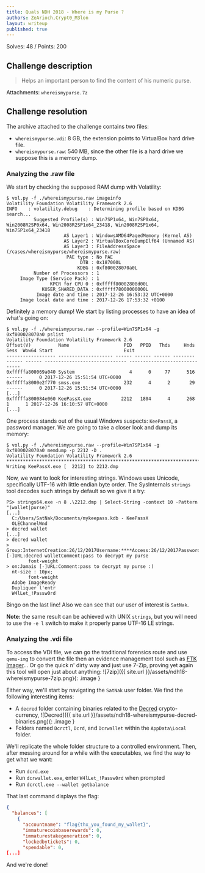 ```yaml
---
title: Quals NDH 2018 - Where is my Purse ?
authors: ZeArioch,Crypt0_M3lon
layout: writeup
published: true
---
```

Solves: 48 / Points: 200
## Challenge description
> Helps an important person to find the content of his numeric purse.

Attachments: `whereismypurse.7z`

## Challenge resolution
The archive attached to the challenge contains two files:
* `whereismypurse.vdi`: 8 GB, the extension points to VirtualBox hard drive file.
* `whereismypurse.raw`: 540 MB, since the other file is a hard drive we suppose this is a memory dump.

### Analyzing the .raw file
We start by checking the supposed RAM dump with Volatility:

```shell_session
$ vol.py -f ./whereismypurse.raw imageinfo
Volatility Foundation Volatility Framework 2.6
INFO    : volatility.debug    : Determining profile based on KDBG search...
          Suggested Profile(s) : Win7SP1x64, Win7SP0x64, Win2008R2SP0x64, Win2008R2SP1x64_23418, Win2008R2SP1x64, Win7SP1x64_23418
                     AS Layer1 : WindowsAMD64PagedMemory (Kernel AS)
                     AS Layer2 : VirtualBoxCoreDumpElf64 (Unnamed AS)
                     AS Layer3 : FileAddressSpace (/cases/whereismypurse/whereismypurse.raw)
                      PAE type : No PAE
                           DTB : 0x187000L
                          KDBG : 0xf800028070a0L
          Number of Processors : 1
     Image Type (Service Pack) : 1
                KPCR for CPU 0 : 0xfffff80002808d00L
             KUSER_SHARED_DATA : 0xfffff78000000000L
           Image date and time : 2017-12-26 16:53:32 UTC+0000
     Image local date and time : 2017-12-26 17:53:32 +0100
```

Definitely a memory dump! We start by listing processes to have an idea of what's going on:

```shell_session
$ vol.py -f ./whereismypurse.raw --profile=Win7SP1x64 -g 0xf800028070a0 pslist
Volatility Foundation Volatility Framework 2.6
Offset(V)          Name                    PID   PPID   Thds     Hnds   Sess  Wow64 Start                          Exit                          
------------------ -------------------- ------ ------ ------ -------- ------ ------ ------------------------------ ------------------------------
0xfffffa800069a040 System                    4      0     77      516 ------      0 2017-12-26 15:51:54 UTC+0000                                 
0xfffffa8000e2f770 smss.exe                232      4      2       29 ------      0 2017-12-26 15:51:54 UTC+0000                                 
[...]
0xfffffa800084e060 KeePassX.exe           2212   1804      4      268      1      1 2017-12-26 16:10:57 UTC+0000                                 
[...]
```

One process stands out of the usual Windows suspects: `KeePassX`, a password manager. We are going to take a closer look and dump its memory:

```shell_session
$ vol.py -f ./whereismypurse.raw --profile=Win7SP1x64 -g 0xf800028070a0 memdump -p 2212 -D .
Volatility Foundation Volatility Framework 2.6
************************************************************************
Writing KeePassX.exe [  2212] to 2212.dmp
```

Now, we want to look for interesting strings. Windows uses Unicode, specifically UTF-16 with little endian byte order. The SysInternals `strings` tool decodes such strings by default so we give it a try:

```shell_session
PS> strings64.exe -n 8 .\2212.dmp | Select-String -context 10 -Pattern "(wallet|purse)"
[...]
  C:/Users/SatNak/Documents/mykeepass.kdb - KeePassX
  OLEChannelWnd
> decred wallet
[...]
> decred wallet
> Group:InternetCreation:26/12/2017Username:****Access:26/12/2017Password:****Modification:26/12/2017Attachment:Expiration:Jamais [-]URL:decred walletComment:pass to decrypt my purse
        font-weight
> on:Jamais [-]URL:Comment:pass to decrypt my purse :)
  nt-size : 10px;
        font-weight
  Adobe ImageReady
  Dupliquer l'entr
  W4lLet_!Passw0rd
```

Bingo on the last line! Also we can see that our user of interest is `SatNak`.

**Note:** the same result can be achieved with UNIX `strings`, but you will need to use the `-e l` switch to make it properly parse UTF-16 LE strings.

### Analyzing the .vdi file
To access the VDI file, we can go the traditional forensics route and use `qemu-img` to convert the file then an evidence management tool such as [FTK Imager](https://accessdata.com/product-download/ftk-imager-version-4.2.0)... Or go the quick n' dirty way and just use 7-Zip, proving yet again this tool will open just about anything:
![7zip]({{ site.url }}/assets/ndh18-whereismypurse-7zip.png){: .image }

Either way, we'll start by navigating the `SatNak` user folder. We find the following interesting items:
* A `decred` folder containing binaries related to the [Decred](https://www.decred.org/) crypto-currency,
![Decred]({{ site.url }}/assets/ndh18-whereismypurse-decred-binaries.png){: .image }
* Folders named `Dcrctl`, `Dcrd`, and `Dcrwallet` within the `AppData\Local` folder. 

We'll replicate the whole folder structure to a controlled environment. Then, after messing around for a while with the executables, we find the way to get what we want:
* Run `dcrd.exe`
* Run `dcrwallet.exe`, enter `W4lLet_!Passw0rd` when prompted
* Run `dcrctl.exe --wallet getbalance`

That last command displays the flag:
```json
{
  "balances": [
    {
      "accountname": "flag{thx_you_found_my_wallet}",
      "immaturecoinbaserewards": 0,
      "immaturestakegeneration": 0,
      "lockedbytickets": 0,
      "spendable": 0,
[...]
 ```

 And we're done!
